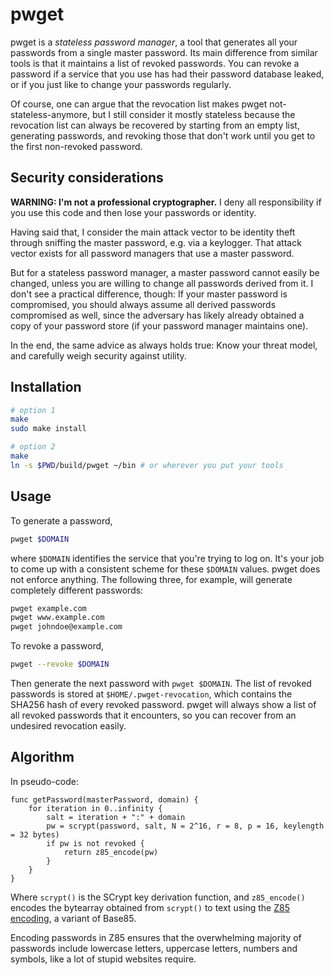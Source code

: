 # pwget

pwget is a *stateless password manager*, a tool that generates all your
passwords from a single master password. Its main difference from similar tools
is that it maintains a list of revoked passwords. You can revoke a password if
a service that you use has had their password database leaked, or if you just
like to change your passwords regularly.

Of course, one can argue that the revocation list makes pwget
not-stateless-anymore, but I still consider it mostly stateless because the
revocation list can always be recovered by starting from an empty list,
generating passwords, and revoking those that don't work until you get to the
first non-revoked password.

## Security considerations

**WARNING: I'm not a professional cryptographer.** I deny all responsibility if
you use this code and then lose your passwords or identity.

Having said that, I consider the main attack vector to be identity theft
through sniffing the master password, e.g. via a keylogger. That attack vector
exists for all password managers that use a master password.

But for a stateless password manager, a master password cannot easily be
changed, unless you are willing to change all passwords derived from it. I
don't see a practical difference, though: If your master password is
compromised, you should always assume all derived passwords compromised as
well, since the adversary has likely already obtained a copy of your password
store (if your password manager maintains one).

In the end, the same advice as always holds true: Know your threat model, and
carefully weigh security against utility.

## Installation

```bash
# option 1
make
sudo make install

# option 2
make
ln -s $PWD/build/pwget ~/bin # or wherever you put your tools
```

## Usage

To generate a password,

```bash
pwget $DOMAIN
```

where `$DOMAIN` identifies the service that you're trying to log on. It's your
job to come up with a consistent scheme for these `$DOMAIN` values. pwget does
not enforce anything. The following three, for example, will generate
completely different passwords:

```bash
pwget example.com
pwget www.example.com
pwget johndoe@example.com
```

To revoke a password,

```bash
pwget --revoke $DOMAIN
```

Then generate the next password with `pwget $DOMAIN`. The list of revoked
passwords is stored at `$HOME/.pwget-revocation`, which contains the SHA256
hash of every revoked password. pwget will always show a list of all revoked
passwords that it encounters, so you can recover from an undesired revocation
easily.

## Algorithm

In pseudo-code:

```
func getPassword(masterPassword, domain) {
    for iteration in 0..infinity {
        salt = iteration + ":" + domain
        pw = scrypt(password, salt, N = 2^16, r = 8, p = 16, keylength = 32 bytes)
        if pw is not revoked {
            return z85_encode(pw)
        }
    }
}
```

Where `scrypt()` is the SCrypt key derivation function, and `z85_encode()`
encodes the bytearray obtained from `scrypt()` to text using the [Z85
encoding](http://rfc.zeromq.org/spec:32/Z85), a variant of Base85.

Encoding passwords in Z85 ensures that the overwhelming majority of passwords
include lowercase letters, uppercase letters, numbers and symbols, like a lot
of stupid websites require.
